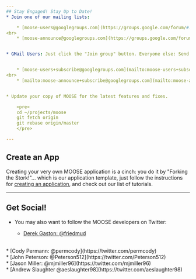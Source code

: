 ```yaml
---
## Stay Engaged! Stay Up to Date!
* Join one of our mailing lists:

    * [moose-users@googlegroups.com](https://groups.google.com/forum/#!forum/moose-users) - Technical Q&A (moderate traffic)
<br>
    * [moose-announce@googlegroups.com](https://groups.google.com/forum/#!forum/moose-announce) - Announcements (very light traffic)


* GMail Users: Just click the "Join group" button. Everyone else: Send an email to


    * [moose-users+subscribe@googlegroups.com](mailto:moose-users+subscribe@googlegroups.com)
<br>
    * [mailto:moose-announce+subscribe@googlegroups.com](mailto:moose-announce+subscribe@googlegroups.com)


* Update your copy of MOOSE for the latest features and fixes.

    <pre>
    cd ~/projects/moose
    git fetch origin
    git rebase origin/master
    </pre>

---
```

## Create an App
Creating your very own MOOSE application is a cinch: you do it by "Forking the Stork!"... which is our application template,
just follow the instructions for [creating an application](/content/application_development/create_an_app.md), and check out our list of tutorials.

---
## Get Social!
* You may also want to follow the MOOSE developers on Twitter:


    * [Derek Gaston: @friedmud](https://twitter.com/friedmud)
<br>
    * [Cody Permann: @permcody](https://twitter.com/permcody)
<br>
    * [John Peterson: @Peterson512](https://twitter.com/Peterson512)
<br>
    * [Jason Miller: @mjmiller96](https://twitter.com/mjmiller96)
<br>
    * [Andrew Slaughter @aeslaughter98](https://twitter.com/aeslaughter98)
